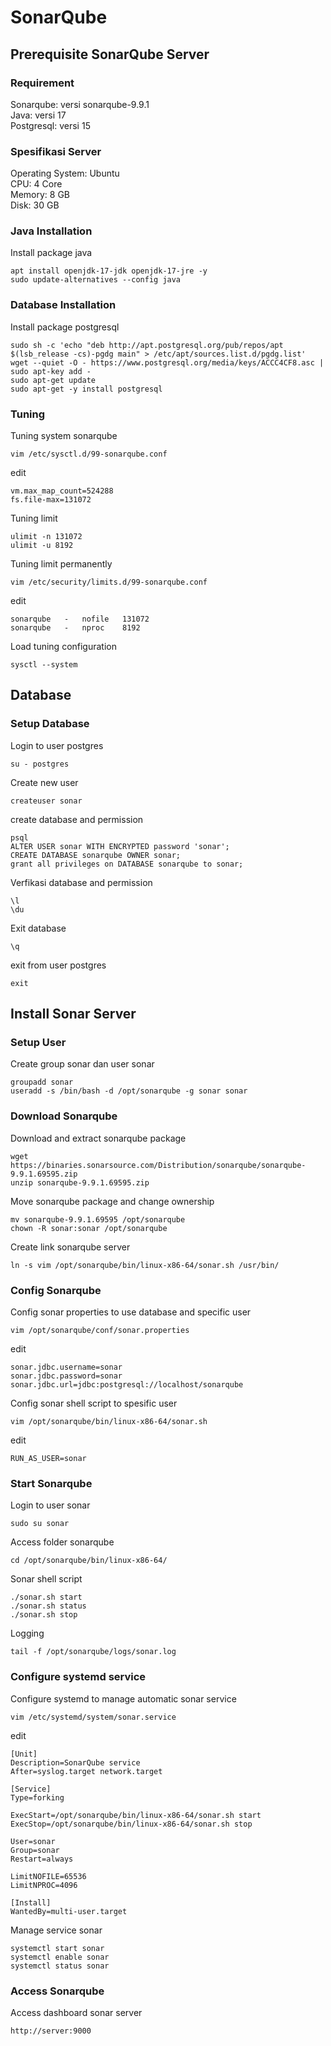 # SonarQube 

## Prerequisite SonarQube Server
### Requirement 
Sonarqube: versi sonarqube-9.9.1<br>
Java: versi 17<br>
Postgresql: versi 15<br>

### Spesifikasi Server
Operating System: Ubuntu<br>
CPU: 4 Core<br>
Memory: 8 GB<br>
Disk: 30 GB<br>

### Java Installation
Install package java
```
apt install openjdk-17-jdk openjdk-17-jre -y
sudo update-alternatives --config java
```

### Database Installation
Install package postgresql
```
sudo sh -c 'echo "deb http://apt.postgresql.org/pub/repos/apt $(lsb_release -cs)-pgdg main" > /etc/apt/sources.list.d/pgdg.list'
wget --quiet -O - https://www.postgresql.org/media/keys/ACCC4CF8.asc | sudo apt-key add -
sudo apt-get update
sudo apt-get -y install postgresql
```
### Tuning
Tuning system sonarqube
```
vim /etc/sysctl.d/99-sonarqube.conf
```
edit
```
vm.max_map_count=524288
fs.file-max=131072
```
Tuning limit
```
ulimit -n 131072
ulimit -u 8192
```
Tuning limit permanently
```
vim /etc/security/limits.d/99-sonarqube.conf
```
edit
```
sonarqube   -   nofile   131072
sonarqube   -   nproc    8192
```
Load tuning configuration
```
sysctl --system
```

## Database

### Setup Database
Login to user postgres
```
su - postgres
```

Create new user
```
createuser sonar
```

create database and permission
```
psql
ALTER USER sonar WITH ENCRYPTED password 'sonar';
CREATE DATABASE sonarqube OWNER sonar;
grant all privileges on DATABASE sonarqube to sonar;
```

Verfikasi database and permission
```
\l
\du
```

Exit database
```
\q
```

exit from user postgres
```
exit
```

## Install Sonar Server
### Setup User
Create group sonar dan user sonar
```
groupadd sonar
useradd -s /bin/bash -d /opt/sonarqube -g sonar sonar
```

### Download Sonarqube
Download and extract sonarqube package
```
wget https://binaries.sonarsource.com/Distribution/sonarqube/sonarqube-9.9.1.69595.zip
unzip sonarqube-9.9.1.69595.zip
```

Move sonarqube package and change ownership
```
mv sonarqube-9.9.1.69595 /opt/sonarqube
chown -R sonar:sonar /opt/sonarqube 
```

Create link sonarqube server
```
ln -s vim /opt/sonarqube/bin/linux-x86-64/sonar.sh /usr/bin/
```

### Config Sonarqube
Config sonar properties to use database and specific user
```
vim /opt/sonarqube/conf/sonar.properties
```

edit
```
sonar.jdbc.username=sonar
sonar.jdbc.password=sonar
sonar.jdbc.url=jdbc:postgresql://localhost/sonarqube
```

Config sonar shell script to spesific user
```
vim /opt/sonarqube/bin/linux-x86-64/sonar.sh
```

edit
```
RUN_AS_USER=sonar
```

### Start Sonarqube
Login to user sonar
```
sudo su sonar
```

Access folder sonarqube
```
cd /opt/sonarqube/bin/linux-x86-64/
```

Sonar shell script
```
./sonar.sh start
./sonar.sh status
./sonar.sh stop
```

Logging
```
tail -f /opt/sonarqube/logs/sonar.log
```

### Configure systemd service
Configure systemd to manage automatic sonar service
```
vim /etc/systemd/system/sonar.service
```

edit
```
[Unit]
Description=SonarQube service
After=syslog.target network.target

[Service]
Type=forking

ExecStart=/opt/sonarqube/bin/linux-x86-64/sonar.sh start
ExecStop=/opt/sonarqube/bin/linux-x86-64/sonar.sh stop

User=sonar
Group=sonar
Restart=always

LimitNOFILE=65536
LimitNPROC=4096

[Install]
WantedBy=multi-user.target
```

Manage service sonar
```
systemctl start sonar
systemctl enable sonar
systemctl status sonar
```

### Access Sonarqube
Access dashboard sonar server
```
http://server:9000
```